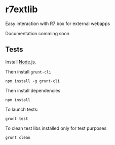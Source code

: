 r7extlib
========

Easy interaction with R7 box for external webapps

Documentation comming soon

Tests
-----

Install [Node.js](http://nodejs.org).

Then install `grunt-cli`

```shell
npm install -g grunt-cli
```

Then install dependencies

```shell
npm install
```

To launch tests:

```shell
grunt test
```

To clean test libs installed only for test purposes

```shell
grunt clean
```